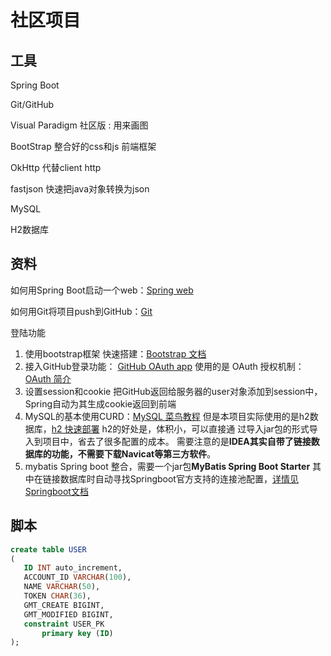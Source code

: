 # 社区项目

## 工具

Spring Boot

Git/GitHub

Visual Paradigm 社区版 : 用来画图

BootStrap 整合好的css和js 前端框架

OkHttp 代替client http

fastjson 快速把java对象转换为json

MySQL

H2数据库


## 资料

如何用Spring Boot启动一个web：[Spring web](https://spring.io/guides/gs/serving-web-content/)

如何用Git将项目push到GitHub：[Git](https://www.runoob.com/manual/git-guide/)

登陆功能 

1. 使用bootstrap框架 快速搭建：[Bootstrap 文档](https://v3.bootcss.com/getting-started/)
2. 接入GitHub登录功能： [GitHub OAuth app](https://developer.github.com/apps/building-oauth-apps/authorizing-oauth-apps/)
    使用的是 OAuth 授权机制：[OAuth 简介](http://www.ruanyifeng.com/blog/2019/04/oauth_design.html)
3. 设置session和cookie
    把GitHub返回给服务器的user对象添加到session中，Spring自动为其生成cookie返回到前端
4. MySQL的基本使用CURD：[MySQL 菜鸟教程](https://www.runoob.com/mysql/mysql-tutorial.html)
    但是本项目实际使用的是h2数据库，[h2 快速部署](http://www.h2database.com/html/quickstart.html) h2的好处是，体积小，可以直接通
    过导入jar包的形式导入到项目中，省去了很多配置的成本。
    需要注意的是**IDEA其实自带了链接数据库的功能，不需要下载Navicat等第三方软件**。
5. mybatis Spring boot 整合，需要一个jar包**MyBatis Spring Boot Starter**
    其中在链接数据库时自动寻找Springboot官方支持的连接池配置，[详情见Springboot文档](https://docs.spring.io/spring-boot/docs/2.2.6.RELEASE/reference/html/spring-boot-features.html#boot-features-embedded-database-support)
    
 ## 脚本
 ```sql
create table USER
(
	ID INT auto_increment,
	ACCOUNT_ID VARCHAR(100),
	NAME VARCHAR(50),
	TOKEN CHAR(36),
	GMT_CREATE BIGINT,
	GMT_MODIFIED BIGINT,
	constraint USER_PK
		primary key (ID)
);
```